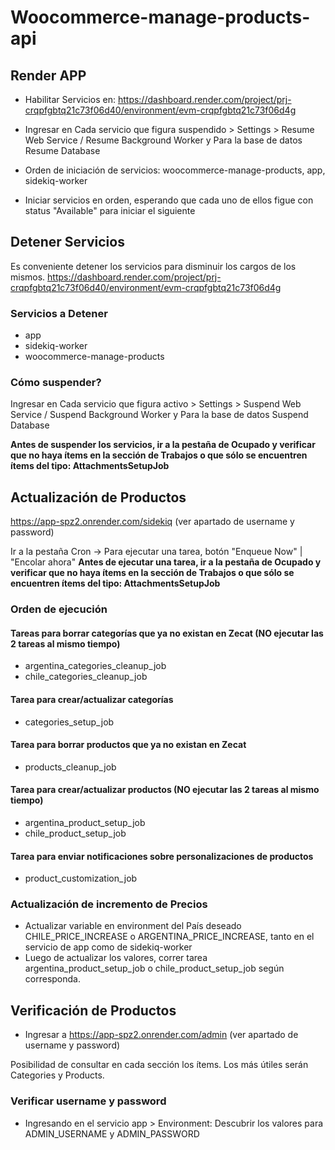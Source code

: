 # Woocommerce-manage-products-api

## Render APP

- Habilitar Servicios en:
https://dashboard.render.com/project/prj-crqpfgbtq21c73f06d40/environment/evm-crqpfgbtq21c73f06d4g

- Ingresar en Cada servicio que figura suspendido > Settings > Resume Web Service / Resume Background Worker
y Para la base de datos Resume Database

- Orden de iniciación de servicios: woocommerce-manage-products, app, sidekiq-worker
- Iniciar servicios en orden, esperando que cada uno de ellos figue con status "Available" para iniciar el siguiente


## Detener Servicios
Es conveniente detener los servicios para disminuir los cargos de los mismos.
https://dashboard.render.com/project/prj-crqpfgbtq21c73f06d40/environment/evm-crqpfgbtq21c73f06d4g

### Servicios a Detener
- app
- sidekiq-worker
- woocommerce-manage-products

### Cómo suspender?
Ingresar en Cada servicio que figura activo > Settings > Suspend Web Service / Suspend Background Worker
y Para la base de datos Suspend Database

**Antes de suspender los servicios, ir a la pestaña de Ocupado y verificar que no haya ítems en la sección de Trabajos o que sólo se encuentren ítems del tipo: AttachmentsSetupJob**


## Actualización de Productos

https://app-spz2.onrender.com/sidekiq (ver apartado de username y password)

Ir a la pestaña Cron -> Para ejecutar una tarea, botón "Enqueue Now" | "Encolar ahora"
**Antes de ejecutar una tarea, ir a la pestaña de Ocupado y verificar que no haya ítems en la sección de Trabajos o que sólo se encuentren ítems del tipo: AttachmentsSetupJob**

### Orden de ejecución

#### Tareas para borrar categorías que ya no existan en Zecat (**NO ejecutar las 2 tareas al mismo tiempo**)
- argentina_categories_cleanup_job
- chile_categories_cleanup_job

#### Tarea para crear/actualizar categorías
- categories_setup_job

#### Tarea para borrar productos que ya no existan en Zecat
- products_cleanup_job

#### Tarea para crear/actualizar productos (**NO ejecutar las 2 tareas al mismo tiempo**)
- argentina_product_setup_job
- chile_product_setup_job

#### Tarea para enviar notificaciones sobre personalizaciones de productos
- product_customization_job

### Actualización de incremento de Precios
- Actualizar variable en environment del País deseado CHILE_PRICE_INCREASE o ARGENTINA_PRICE_INCREASE, tanto en el servicio de app como de sidekiq-worker
- Luego de actualizar los valores, correr tarea argentina_product_setup_job o chile_product_setup_job según corresponda.


## Verificación de Productos

- Ingresar a https://app-spz2.onrender.com/admin (ver apartado de username y password)

Posibilidad de consultar en cada sección los ítems.
Los más útiles serán Categories y Products.


### Verificar username y password

- Ingresando en el servicio app > Environment:
Descubrir los valores para ADMIN_USERNAME y ADMIN_PASSWORD
